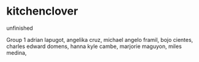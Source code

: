 # kitchenclover
 unfinished


Group 1 adrian lapugot, angelika cruz, michael angelo framil, bojo cientes, charles edward domens, hanna kyle cambe, marjorie maguyon, miles medina,
